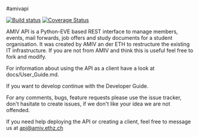 #amivapi

[![Build status](https://secure.travis-ci.org/amiv-eth/amivapi.png?branch=master)](https://secure.travis-ci.org/amiv-eth/amivapi)
[![Coverage Status](https://coveralls.io/repos/amiv-eth/amivapi/badge.svg)](https://coveralls.io/r/amiv-eth/amivapi)

AMIV API is a Python-EVE based REST interface to manage members, events, mail forwards, job offers and study documents for a student organisation. It was created by AMIV an der ETH to restructure the existing IT infrastructure. If you are not from AMIV and think this is useful feel free to fork and modify.

For information about using the API as a client have a look at docs/User_Guide.md.

If you want to develop continue with the Developer Guide.

For any comments, bugs, feature requests please use the issue tracker, don't hasitate to create issues, if we don't like your idea we are not offended.

If you need help deploying the API or creating a client, feel free to message us at api@amiv.ethz.ch
